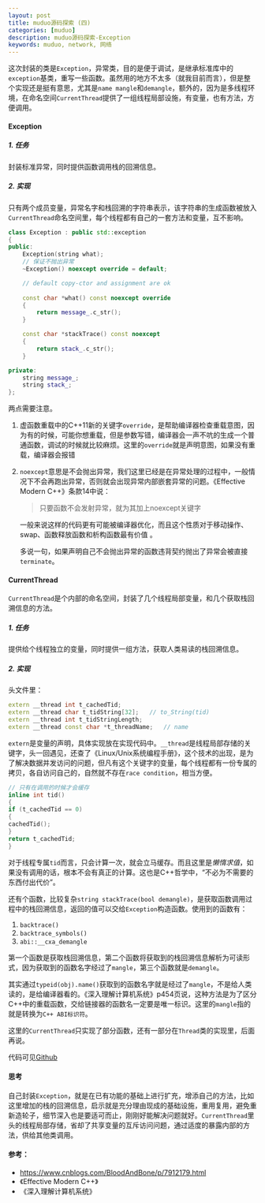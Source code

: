 ```yaml
---
layout: post
title: muduo源码探索 (四)
categories: [muduo]
description: muduo源码探索-Exception
keywords: muduo, network, 网络
---
```


这次封装的类是`Exception`，异常类，目的是便于调试，是继承标准库中的`exception`基类，重写一些函数。虽然用的地方不太多（就我目前而言），但是整个实现还是挺有意思，尤其是`name mangle`和`demangle`，额外的，因为是多线程环境，在命名空间`CurrentThread`提供了一组线程局部设施，有变量，也有方法，方便调用。

#### Exception

##### 1. 任务

封装标准异常，同时提供函数调用栈的回溯信息。

##### 2. 实现

只有两个成员变量，异常名字和栈回溯的字符串表示，该字符串的生成函数被放入`CurrentThread`命名空间里，每个线程都有自己的一套方法和变量，互不影响。

```c++
class Exception : public std::exception 
{
public:
    Exception(string what);
    // 保证不抛出异常
    ~Exception() noexcept override = default;

    // default copy-ctor and assignment are ok
    
    const char *what() const noexcept override
    {
        return message_.c_str();
    }

    const char *stackTrace() const noexcept
    {
        return stack_.c_str();
    }

private:
    string message_;
    string stack_;
};
```

两点需要注意。

1. 虚函数重载中的C++11新的关键字`override`，是帮助编译器检查重载意图，因为有的时候，可能你想重载，但是参数写错，编译器会一声不吭的生成一个普通函数，调试的时候就比较麻烦。这里的`override`就是声明意图，如果没有重载，编译器会报错

2. `noexcept`意思是不会抛出异常，我们这里已经是在异常处理的过程中，一般情况下不会再跑出异常，否则就会出现异常内部嵌套异常的问题。《Effective Modern C++》条款14中说：

   > 只要函数不会发射异常，就为其加上noexcept关键字

   一般来说这样的代码更有可能被编译器优化，而且这个性质对于移动操作、swap、函数释放函数和析构函数最有价值 。

   多说一句，如果声明自己不会抛出异常的函数违背契约抛出了异常会被直接`terminate`。

#### CurrentThread

`CurrentThread`是个内部的命名空间，封装了几个线程局部变量，和几个获取栈回溯信息的方法。

##### 1. 任务

提供给个线程独立的变量，同时提供一组方法，获取人类易读的栈回溯信息。

##### 2. 实现

头文件里：

```c++
extern __thread int t_cachedTid;
extern __thread char t_tidString[32];   // to_String(tid)
extern __thread int t_tidStringLength;
extern __thread const char *t_threadName;   // name
```

`extern`是变量的声明，具体实现放在实现代码中。`__thread`是线程局部存储的关键字，头一回遇见，还查了《Linux/Unix系统编程手册》，这个技术的出现，是为了解决数据并发访问的问题，但凡有这个关键字的变量，每个线程都有一份专属的拷贝，各自访问自己的，自然就不存在`race condition`，相当方便。

```c++
// 只有在调用的时候才会缓存
inline int tid()
{
if (t_cachedTid == 0)
{
cachedTid();
}
return t_cachedTid;
}
```

对于线程专属`tid`而言，只会计算一次，就会立马缓存。而且这里是*懒惰求值*，如果没有调用的话，根本不会有真正的计算。这也是C++哲学中，“不必为不需要的东西付出代价”。

还有个函数，比较复杂`string stackTrace(bool demangle)`，是获取函数调用过程中的栈回溯信息，返回的值可以交给`Exception`构造函数。使用到的函数有：

1. `backtrace()`
2. `backtrace_symbols()`
3. `abi::__cxa_demangle`

第一个函数是获取栈回溯信息，第二个函数将获取到的栈回溯信息解析为可读形式，因为获取到的函数名字经过了`mangle`，第三个函数就是`demangle`。

其实通过`typeid(obj).name()`获取到的函数名字就是经过了`mangle`，不是给人类读的，是给编译器看的。《深入理解计算机系统》p454页说，这种方法是为了区分C++中的重载函数，交给链接器的函数名一定要是唯一标识。这里的`mangle`指的就是转换为`C++ ABI标识符`。

这里的`CurrentThread`只实现了部分函数，还有一部分在`Thread`类的实现里，后面再说。

代码可见[Github](https://github.com/plantree/Slack)

#### 思考

自己封装`Exception`，就是在已有功能的基础上进行扩充，增添自己的方法，比如这里增加的栈的回溯信息，启示就是充分理由现成的基础设施，重用复用，避免重新造轮子，细节深入也是要适可而止，刚刚好能解决问题就好。`CurrentThread`里头的线程局部存储，省却了共享变量的互斥访问问题，通过适度的暴露内部的方法，供给其他类调用。

#### 参考：

- https://www.cnblogs.com/BloodAndBone/p/7912179.html
- 《Effective Modern C++》
- 《深入理解计算机系统》

